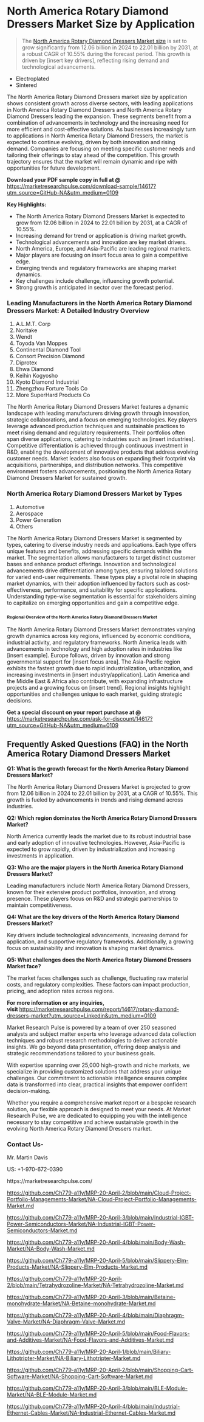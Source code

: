 <h1>North America Rotary Diamond Dressers Market&nbsp;Size by Application</h1><blockquote><p>The <a href="https://marketresearchpulse.com/download-sample/14617?utm_source=GitHub-NA&amp;utm_medium=0109">North America Rotary Diamond Dressers Market size</a> is set to grow significantly from 12.06 billion in 2024 to 22.01 billion by 2031, at a robust CAGR of 10.55% during the forecast period. This growth is driven by [insert key drivers], reflecting rising demand and technological advancements.</p></blockquote><ul><li>Electroplated<li> Sintered</li></ul><p>The North America Rotary Diamond Dressers market size by application shows consistent growth across diverse sectors, with leading applications in North America Rotary Diamond Dressers and North America Rotary Diamond Dressers leading the expansion. These segments benefit from a combination of advancements in technology and the increasing need for more efficient and cost-effective solutions. As businesses increasingly turn to applications in North America Rotary Diamond Dressers, the market is expected to continue evolving, driven by both innovation and rising demand. Companies are focusing on meeting specific customer needs and tailoring their offerings to stay ahead of the competition. This growth trajectory ensures that the market will remain dynamic and ripe with opportunities for future development.</p><p><strong>Download your PDF sample copy in full at @ </strong><a href="https://marketresearchpulse.com/download-sample/14617?utm_source=GitHub-NA&amp;utm_medium=0109">https://marketresearchpulse.com/download-sample/14617?utm_source=GitHub-NA&amp;utm_medium=0109</a></p><p><strong>Key Highlights: </strong></p><ul><li>The North America Rotary Diamond Dressers Market is expected to grow from 12.06 billion in 2024 to 22.01 billion by 2031, at a CAGR of 10.55%.</li><li>Increasing demand for trend or application is driving market growth.</li><li>Technological advancements and innovation are key market drivers.</li><li>North America, Europe, and Asia-Pacific are leading regional markets.</li><li>Major players are focusing on insert focus area to gain a competitive edge.</li><li>Emerging trends and regulatory frameworks are shaping market dynamics.</li><li>Key challenges include challenge, influencing growth potential.</li><li>Strong growth is anticipated in sector over the forecast period.</li></ul><h3>Leading Manufacturers in the North America Rotary Diamond Dressers Market: A Detailed Industry Overview</h3><ol><li>A.L.M.T. Corp</li><li>Noritake</li><li>Wendt</li><li>Toyoda Van Moppes</li><li>Continental Diamond Tool</li><li>Consort Precision Diamond</li><li>Diprotex</li><li>Ehwa Diamond</li><li>Keihin Kogyosho</li><li>Kyoto Diamond Industrial</li><li>Zhengzhou Forture Tools Co</li><li>More SuperHard Products Co</li></ol><div class="flex max-w-full flex-col flex-grow"><div class="min-h-8 text-message flex w-full flex-col items-end gap-2 whitespace-normal break-words [.text-message+&amp;]:mt-5" dir="auto" data-message-author-role="assistant" data-message-id="fd8432e4-4910-450d-b182-61b7bfb0a01f" data-message-model-slug="gpt-4o"><div class="flex w-full flex-col gap-1 empty:hidden first:pt-[3px]"><div class="markdown prose w-full break-words dark:prose-invert light"><p>The North America Rotary Diamond Dressers Market features a dynamic landscape with leading manufacturers driving growth through innovation, strategic collaborations, and a focus on emerging technologies. Key players leverage advanced production techniques and sustainable practices to meet rising demand and regulatory requirements. Their portfolios often span diverse applications, catering to industries such as [insert industries]. Competitive differentiation is achieved through continuous investment in R&amp;D, enabling the development of innovative products that address evolving customer needs. Market leaders also focus on expanding their footprint via acquisitions, partnerships, and distribution networks. This competitive environment fosters advancements, positioning the North America Rotary Diamond Dressers Market for sustained growth.</p></div></div></div></div><h3>North America Rotary Diamond Dressers Market by Types</h3><ol><li>Automotive<li> Aerospace<li> Power Generation<li> Others</li></ol><div class="flex max-w-full flex-col flex-grow"><div class="min-h-8 text-message flex w-full flex-col items-end gap-2 whitespace-normal break-words [.text-message+&amp;]:mt-5" dir="auto" data-message-author-role="assistant" data-message-id="084470be-0bb7-4664-bddf-5156b4f41249" data-message-model-slug="gpt-4o-mini"><div class="flex w-full flex-col gap-1 empty:hidden first:pt-[3px]"><div class="markdown prose w-full break-words dark:prose-invert light"><p>The North America Rotary Diamond Dressers Market is segmented by types, catering to diverse industry needs and applications. Each type offers unique features and benefits, addressing specific demands within the market. The segmentation allows manufacturers to target distinct customer bases and enhance product offerings. Innovation and technological advancements drive differentiation among types, ensuring tailored solutions for varied end-user requirements. These types play a pivotal role in shaping market dynamics, with their adoption influenced by factors such as cost-effectiveness, performance, and suitability for specific applications. Understanding type-wise segmentation is essential for stakeholders aiming to capitalize on emerging opportunities and gain a competitive edge.</p></div></div></div></div><h3><span style="font-size: 11px;">Regional Overview of the North America Rotary Diamond Dressers Market</span></h3><div class="flex max-w-full flex-col flex-grow"><div class="min-h-8 text-message flex w-full flex-col items-end gap-2 whitespace-normal break-words [.text-message+&amp;]:mt-5" dir="auto" data-message-author-role="assistant" data-message-id="e9038762-ce64-4e30-91c9-9bd413514231" data-message-model-slug="gpt-4o-mini"><div class="flex w-full flex-col gap-1 empty:hidden first:pt-[3px]"><div class="markdown prose w-full break-words dark:prose-invert light"><p>The North America Rotary Diamond Dressers Market demonstrates varying growth dynamics across key regions, influenced by economic conditions, industrial activity, and regulatory frameworks. North America leads with advancements in technology and high adoption rates in industries like [insert example]. Europe follows, driven by innovation and strong governmental support for [insert focus area]. The Asia-Pacific region exhibits the fastest growth due to rapid industrialization, urbanization, and increasing investments in [insert industry/application]. Latin America and the Middle East &amp; Africa also contribute, with expanding infrastructure projects and a growing focus on [insert trend]. Regional insights highlight opportunities and challenges unique to each market, guiding strategic decisions.</p></div></div></div></div><p><strong>Get a special discount on your report purchase at @ </strong><a href="https://marketresearchpulse.com/ask-for-discount/14617?utm_source=GitHub-NA&amp;utm_medium=0109">https://marketresearchpulse.com/ask-for-discount/14617?utm_source=GitHub-NA&amp;utm_medium=0109</a></p><h2>Frequently Asked Questions (FAQ) in the North America Rotary Diamond Dressers Market</h2><p><strong>Q1: What is the growth forecast for the North America Rotary Diamond Dressers Market?</strong></p><p>The North America Rotary Diamond Dressers Market is projected to grow from 12.06 billion in 2024 to 22.01 billion by 2031, at a CAGR of 10.55%. This growth is fueled by advancements in trends and rising demand across industries.</p><p><strong>Q2: Which region dominates the North America Rotary Diamond Dressers Market?</strong></p><p>North America currently leads the market due to its robust industrial base and early adoption of innovative technologies. However, Asia-Pacific is expected to grow rapidly, driven by industrialization and increasing investments in application.</p><p><strong>Q3: Who are the major players in the North America Rotary Diamond Dressers Market?</strong></p><p>Leading manufacturers include North America Rotary Diamond Dressers, known for their extensive product portfolios, innovation, and strong presence. These players focus on R&amp;D and strategic partnerships to maintain competitiveness.</p><p><strong>Q4: What are the key drivers of the North America Rotary Diamond Dressers Market?</strong></p><p>Key drivers include technological advancements, increasing demand for application, and supportive regulatory frameworks. Additionally, a growing focus on sustainability and innovation is shaping market dynamics.</p><p><strong>Q5: What challenges does the North America Rotary Diamond Dressers Market face?</strong></p><p>The market faces challenges such as challenge, fluctuating raw material costs, and regulatory complexities. These factors can impact production, pricing, and adoption rates across regions.</p><p><strong>For more information or any inquiries, visit&nbsp;</strong><a href="https://marketresearchpulse.com/report/14617/rotary-diamond-dressers-market?utm_source=Linkedin&utm_medium=0109">https://marketresearchpulse.com/report/14617/rotary-diamond-dressers-market?utm_source=Linkedin&utm_medium=0109</a></p><p>Market Research Pulse is powered by a team of over 250 seasoned analysts and subject matter experts who leverage advanced data collection techniques and robust research methodologies to deliver actionable insights. We go beyond data presentation, offering deep analysis and strategic recommendations tailored to your business goals.</p><p>With expertise spanning over 25,000 high-growth and niche markets, we specialize in providing customized solutions that address your unique challenges. Our commitment to actionable intelligence ensures complex data is transformed into clear, practical insights that empower confident decision-making.</p><p>Whether you require a comprehensive market report or a bespoke research solution, our flexible approach is designed to meet your needs. At Market Research Pulse, we are dedicated to equipping you with the intelligence necessary to stay competitive and achieve sustainable growth in the evolving North America Rotary Diamond Dressers market.</p><h3><strong>Contact Us-</strong></h3><p>Mr. Martin Davis</p><p>US: +1-970-672-0390</p><p>https://marketresearchpulse.com/</p><p><a href="https://github.com/Ch779-a11y/MRP-20-April-2/blob/main/Cloud-Project-Portfolio-Managements-Market/NA-Cloud-Project-Portfolio-Managements-Market.md">https://github.com/Ch779-a11y/MRP-20-April-2/blob/main/Cloud-Project-Portfolio-Managements-Market/NA-Cloud-Project-Portfolio-Managements-Market.md</a></p><p><a href="https://github.com/Ch779-a11y/MRP-20-April-3/blob/main/Industrial-IGBT-Power-Semiconductors-Market/NA-Industrial-IGBT-Power-Semiconductors-Market.md">https://github.com/Ch779-a11y/MRP-20-April-3/blob/main/Industrial-IGBT-Power-Semiconductors-Market/NA-Industrial-IGBT-Power-Semiconductors-Market.md</a></p><p><a href="https://github.com/Ch779-a11y/MRP-20-April-4/blob/main/Body-Wash-Market/NA-Body-Wash-Market.md">https://github.com/Ch779-a11y/MRP-20-April-4/blob/main/Body-Wash-Market/NA-Body-Wash-Market.md</a></p><p><a href="https://github.com/Ch779-a11y/MRP-20-April-5/blob/main/Slippery-Elm-Products-Market/NA-Slippery-Elm-Products-Market.md">https://github.com/Ch779-a11y/MRP-20-April-5/blob/main/Slippery-Elm-Products-Market/NA-Slippery-Elm-Products-Market.md</a></p><p><a href="https://github.com/Ch779-a11y/MRP-20-April-2/blob/main/Tetrahydrozoline-Market/NA-Tetrahydrozoline-Market.md">https://github.com/Ch779-a11y/MRP-20-April-2/blob/main/Tetrahydrozoline-Market/NA-Tetrahydrozoline-Market.md</a></p><p><a href="https://github.com/Ch779-a11y/MRP-20-April-3/blob/main/Betaine-monohydrate-Market/NA-Betaine-monohydrate-Market.md">https://github.com/Ch779-a11y/MRP-20-April-3/blob/main/Betaine-monohydrate-Market/NA-Betaine-monohydrate-Market.md</a></p><p><a href="https://github.com/Ch779-a11y/MRP-20-April-4/blob/main/Diaphragm-Valve-Market/NA-Diaphragm-Valve-Market.md">https://github.com/Ch779-a11y/MRP-20-April-4/blob/main/Diaphragm-Valve-Market/NA-Diaphragm-Valve-Market.md</a></p><p><a href="https://github.com/Ch779-a11y/MRP-20-April-5/blob/main/Food-Flavors-and-Additives-Market/NA-Food-Flavors-and-Additives-Market.md">https://github.com/Ch779-a11y/MRP-20-April-5/blob/main/Food-Flavors-and-Additives-Market/NA-Food-Flavors-and-Additives-Market.md</a></p><p><a href="https://github.com/Ch779-a11y/MRP-20-April-1/blob/main/Biliary-Lithotripter-Market/NA-Biliary-Lithotripter-Market.md">https://github.com/Ch779-a11y/MRP-20-April-1/blob/main/Biliary-Lithotripter-Market/NA-Biliary-Lithotripter-Market.md</a></p><p><a href="https://github.com/Ch779-a11y/MRP-20-April-2/blob/main/Shopping-Cart-Software-Market/NA-Shopping-Cart-Software-Market.md">https://github.com/Ch779-a11y/MRP-20-April-2/blob/main/Shopping-Cart-Software-Market/NA-Shopping-Cart-Software-Market.md</a></p><p><a href="https://github.com/Ch779-a11y/MRP-20-April-3/blob/main/BLE-Module-Market/NA-BLE-Module-Market.md">https://github.com/Ch779-a11y/MRP-20-April-3/blob/main/BLE-Module-Market/NA-BLE-Module-Market.md</a></p><p><a href="https://github.com/Ch779-a11y/MRP-20-April-4/blob/main/Industrial-Ethernet-Cables-Market/NA-Industrial-Ethernet-Cables-Market.md">https://github.com/Ch779-a11y/MRP-20-April-4/blob/main/Industrial-Ethernet-Cables-Market/NA-Industrial-Ethernet-Cables-Market.md</a></p>
